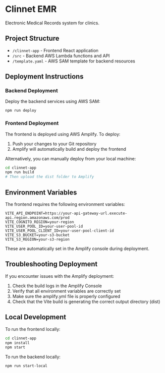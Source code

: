 # Clinnet EMR

Electronic Medical Records system for clinics.

## Project Structure

- `/clinnet-app` - Frontend React application
- `/src` - Backend AWS Lambda functions and API
- `/template.yaml` - AWS SAM template for backend resources

## Deployment Instructions

### Backend Deployment

Deploy the backend services using AWS SAM:

```bash
npm run deploy
```

### Frontend Deployment

The frontend is deployed using AWS Amplify. To deploy:

1. Push your changes to your Git repository
2. Amplify will automatically build and deploy the frontend

Alternatively, you can manually deploy from your local machine:

```bash
cd clinnet-app
npm run build
# Then upload the dist folder to Amplify
```

## Environment Variables

The frontend requires the following environment variables:

```
VITE_API_ENDPOINT=https://your-api-gateway-url.execute-api.region.amazonaws.com/prod
VITE_COGNITO_REGION=your-region
VITE_USER_POOL_ID=your-user-pool-id
VITE_USER_POOL_CLIENT_ID=your-user-pool-client-id
VITE_S3_BUCKET=your-s3-bucket
VITE_S3_REGION=your-s3-region
```

These are automatically set in the Amplify console during deployment.

## Troubleshooting Deployment

If you encounter issues with the Amplify deployment:

1. Check the build logs in the Amplify Console
2. Verify that all environment variables are correctly set
3. Make sure the amplify.yml file is properly configured
4. Check that the Vite build is generating the correct output directory (dist)

## Local Development

To run the frontend locally:

```bash
cd clinnet-app
npm install
npm start
```

To run the backend locally:

```bash
npm run start-local
```